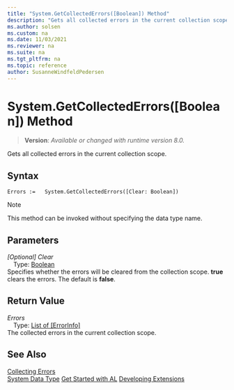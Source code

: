 ```yaml
---
title: "System.GetCollectedErrors([Boolean]) Method"
description: "Gets all collected errors in the current collection scope."
ms.author: solsen
ms.custom: na
ms.date: 11/03/2021
ms.reviewer: na
ms.suite: na
ms.tgt_pltfrm: na
ms.topic: reference
author: SusanneWindfeldPedersen
---
```

[//]: # (START>DO_NOT_EDIT)
[//]: # (IMPORTANT:Do not edit any of the content between here and the END>DO_NOT_EDIT.)
[//]: # (Any modifications should be made in the .xml files in the ModernDev repo.)
# System.GetCollectedErrors([Boolean]) Method
> **Version**: _Available or changed with runtime version 8.0._

Gets all collected errors in the current collection scope.


## Syntax
```AL
Errors :=   System.GetCollectedErrors([Clear: Boolean])
```
> [!NOTE]
> This method can be invoked without specifying the data type name.
## Parameters
*[Optional] Clear*  
&emsp;Type: [Boolean](../boolean/boolean-data-type.md)  
Specifies whether the errors will be cleared from the collection scope. **true** clears the errors. The default is **false**.  


## Return Value
*Errors*  
&emsp;Type: [List of [ErrorInfo]](../list/list-data-type.md)  
The collected errors in the current collection scope.


[//]: # (IMPORTANT: END>DO_NOT_EDIT)
## See Also

[Collecting Errors](../../devenv-error-collection.md)  
[System Data Type](system-data-type.md)
[Get Started with AL](../../devenv-get-started.md)
[Developing Extensions](../../devenv-dev-overview.md)